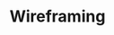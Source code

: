 ---
layout: card
title: Wireframing
category: Make
what: A lightweight schematic visual representation of a product or service interface.
why: To prioritize information (substance and relationships) over decoration (style) as you begin defining the solution by keeping the design light. Wireframing also gives designers a great opportunity to start asking developers early questions about feasibility and structure.
timeRequired: 1-3 hours
how:
  <ol>
    <li>Build preliminary blueprints that show structure, placement, and hierarchy for your product. Steer clear of font choices, color, or other elements that would distract both the researcher and the reviewer. Lightweight designs are conceptually easier to reconfigure. A few helpful tools for building wireframes are OmniGraffle and Balsamiq, which purposefully keep the wireframe looking like rough sketches.</li>
    <li>Use this opportunity to start listing what UX/UI patterns you will need.</li>
    <li>Review your wireframes with specific <a href="/user-scenarios">user scenarios</a> and <a href="/personas">personas</a> in mind. Can users accomplish their task with the wireframe you are sketching out?</li>
    <li>Use the wireframes to get the team&rsquo;s feedback on feasibility and structure.</li>  
  </ol>
governmentConsiderations: 
  <p>No PRA implications. No information is collected from members of the public.</p>
---